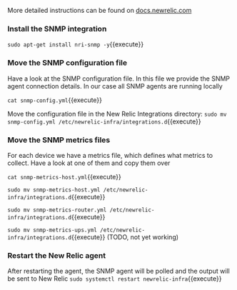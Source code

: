 More detailed instructions can be found on [docs.newrelic.com](https://docs.newrelic.com/docs/integrations/host-integrations/host-integrations-list/nagios-monitoring-integration)

### Install the SNMP integration
`sudo apt-get install nri-snmp -y`{{execute}}

### Move the SNMP configuration file
Have a look at the SNMP configuration file. In this file we provide the SNMP agent connection details. In our case all SNMP agents are running locally

`cat snmp-config.yml`{{execute}}

Move the configuration file in the New Relic Integrations directory:
`sudo mv snmp-config.yml /etc/newrelic-infra/integrations.d`{{execute}}

### Move the SNMP metrics files
For each device we have a metrics file, which defines what metrics to collect.
Have a look at one of them and copy them over

`cat snmp-metrics-host.yml`{{execute}}

`sudo mv snmp-metrics-host.yml /etc/newrelic-infra/integrations.d`{{execute}}

`sudo mv snmp-metrics-router.yml /etc/newrelic-infra/integrations.d`{{execute}}

`sudo mv snmp-metrics-ups.yml /etc/newrelic-infra/integrations.d`{{execute}} (TODO, not yet working)

### Restart the New Relic agent
After restarting the agent, the SNMP agent will be polled and the output will be sent to New Relic
`sudo systemctl restart newrelic-infra`{{execute}}
